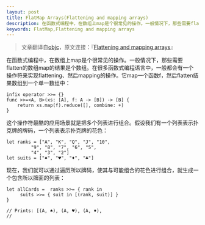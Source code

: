 ```yaml
---
layout: post
title: FlatMap Arrays(Flattening and mapping arrays)
description: 在函数式编程中，在数组上map是个很常见的操作。一般情况下，那些需要flatten的数组map的结果是个数组。在很多函数式编程语言中，一般都会有一个操作符来实现flattening、然后mapping的操作。它map一个函数f，然后flatten结果数组到一个单一数组中...
keywords: FlatMap,Flattening and mapping arrays
---
```


>文章翻译自[objc](http://www.objc.io)，原文连接：『[Flattening and mapping arrays](http://www.objc.io/snippets/4.html)』

在函数式编程中，在数组上map是个很常见的操作。一般情况下，那些需要flatten的数组map的结果是个数组。在很多函数式编程语言中，一般都会有一个操作符来实现flattening、然后mapping的操作。它map一个函数f，然后flatten结果数组到一个单一数组中：

	infix operator >>= {}
	func >>=<A, B>(xs: [A], f: A -> [B]) -> [B] {
    	return xs.map(f).reduce([], combine: +)
	}
	
这个操作符最酷的应用场景就是把多个列表进行组合。假设我们有一个列表表示扑克牌的牌码，一个列表表示扑克牌的花色：

	let ranks = ["A", "K", "Q", "J", "10",
             "9", "8", "7", "6", "5", 
             "4", "3", "2"]
	let suits = ["♠", "♥", "♦", "♣"]
	
现在，我们就可以通过遍历所以牌码，使其与可能组合的花色进行组合，就生成一个包含所以牌面的列表：

	let allCards =  ranks >>= { rank in
   		 suits >>= { suit in [(rank, suit)] }
	} 

	// Prints: [(A, ♠), (A, ♥), (A, ♦), 
	//

